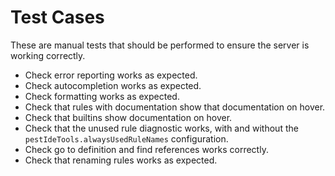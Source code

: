 # Test Cases

These are manual tests that should be performed to ensure the server is working correctly.

- Check error reporting works as expected.
- Check autocompletion works as expected.
- Check formatting works as expected.
- Check that rules with documentation show that documentation on hover.
- Check that builtins show documentation on hover.
- Check that the unused rule diagnostic works, with and without the `pestIdeTools.alwaysUsedRuleNames` configuration.
- Check go to definition and find references works correctly.
- Check that renaming rules works as expected.

